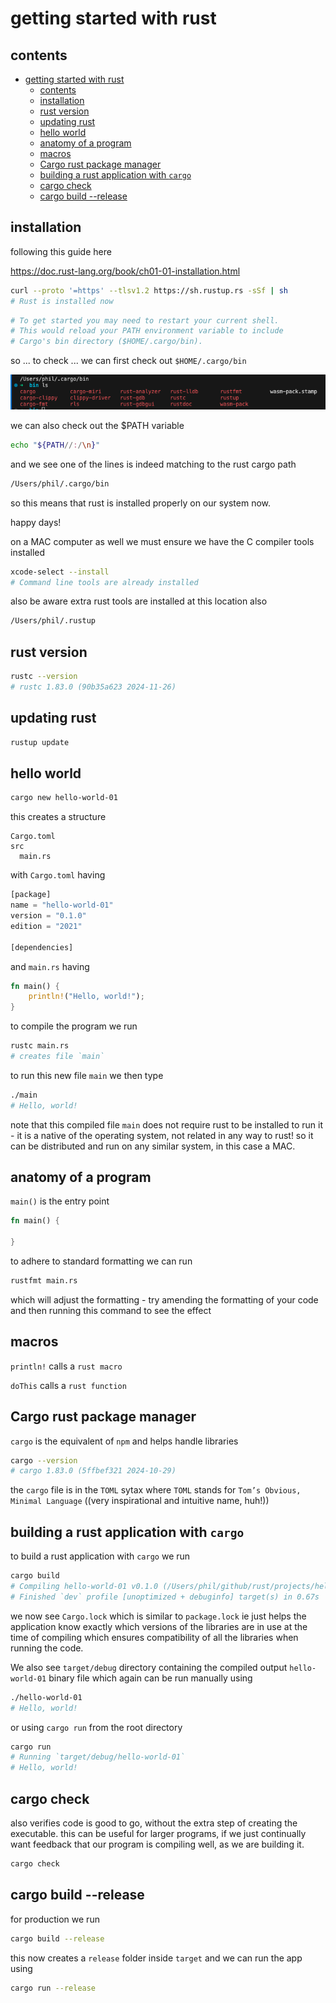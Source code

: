 # getting started with rust

## contents

- [getting started with rust](#getting-started-with-rust)
  - [contents](#contents)
  - [installation](#installation)
  - [rust version](#rust-version)
  - [updating rust](#updating-rust)
  - [hello world](#hello-world)
  - [anatomy of a program](#anatomy-of-a-program)
  - [macros](#macros)
  - [Cargo rust package manager](#cargo-rust-package-manager)
  - [building a rust application with `cargo`](#building-a-rust-application-with-cargo)
  - [cargo check](#cargo-check)
  - [cargo build --release](#cargo-build---release)

## installation

following this guide here

https://doc.rust-lang.org/book/ch01-01-installation.html

```bash
curl --proto '=https' --tlsv1.2 https://sh.rustup.rs -sSf | sh
# Rust is installed now
```

```bash
# To get started you may need to restart your current shell.
# This would reload your PATH environment variable to include
# Cargo's bin directory ($HOME/.cargo/bin).
```

so ... to check ... we can first check out `$HOME/.cargo/bin`

<img src="../images/rust-bin-folder-contents.png" width="600" />

we can also check out the $PATH variable

```bash
echo "${PATH//:/\n}"
```

and we see one of the lines is indeed matching to the rust cargo path

```bash
/Users/phil/.cargo/bin
```

so this means that rust is installed properly on our system now.

happy days!

on a MAC computer as well we must ensure we have the C compiler tools installed

```bash
xcode-select --install
# Command line tools are already installed
```

also be aware extra rust tools are installed at this location also

```bash
/Users/phil/.rustup
```


## rust version

```bash
rustc --version
# rustc 1.83.0 (90b35a623 2024-11-26)
```

## updating rust

```bash
rustup update
```



## hello world

```bash
cargo new hello-world-01
```

this creates a structure

```
Cargo.toml
src
  main.rs
```

with `Cargo.toml` having

```rs
[package]
name = "hello-world-01"
version = "0.1.0"
edition = "2021"

[dependencies]
```

and `main.rs` having

```rs
fn main() {
    println!("Hello, world!");
}
```

to compile the program we run

```bash
rustc main.rs
# creates file `main`
```

to run this new file `main` we then type

```bash
./main
# Hello, world!
```

note that this compiled file `main` does not require rust to be installed to run it - it is a native of the operating system, not related in any way to rust!  so it can be distributed and run on any similar system, in this case a MAC.

## anatomy of a program

`main()` is the entry point

```rs
fn main() {

}
```

to adhere to standard formatting we can run

```bash
rustfmt main.rs
```

which will adjust the formatting - try amending the formatting of your code and then running this command to see the effect

## macros

`println!` calls a `rust macro`

`doThis` calls a `rust function`


## Cargo rust package manager

`cargo` is the equivalent of `npm` and helps handle libraries

```bash
cargo --version
# cargo 1.83.0 (5ffbef321 2024-10-29)
```

the `cargo` file is in the `TOML` sytax where `TOML` stands for `Tom’s Obvious, Minimal Language` ((very inspirational and intuitive name, huh!))

## building a rust application with `cargo`

to build a rust application with `cargo` we run

```bash
cargo build
# Compiling hello-world-01 v0.1.0 (/Users/phil/github/rust/projects/hello-world/hello-world-01)
# Finished `dev` profile [unoptimized + debuginfo] target(s) in 0.67s
```

we now see `Cargo.lock` which is similar to `package.lock` ie just helps the application know exactly which versions of the libraries are in use at the time of compiling which ensures compatibility of all the libraries when running the code.

We also see `target/debug` directory containing the compiled output `hello-world-01` binary file which again can be run manually using

```bash
./hello-world-01
# Hello, world!
```

or using `cargo run` from the root directory

```bash
cargo run
# Running `target/debug/hello-world-01`
# Hello, world!
```

## cargo check

also verifies code is good to go, without the extra step of creating the executable.  this can be useful for larger programs, if we just continually want feedback that our program is compiling well, as we are building it.

```bash
cargo check
```

## cargo build --release

for production we run

```bash
cargo build --release
```

this now creates a `release` folder inside `target` and we can run the app using

```bash
cargo run --release
```



